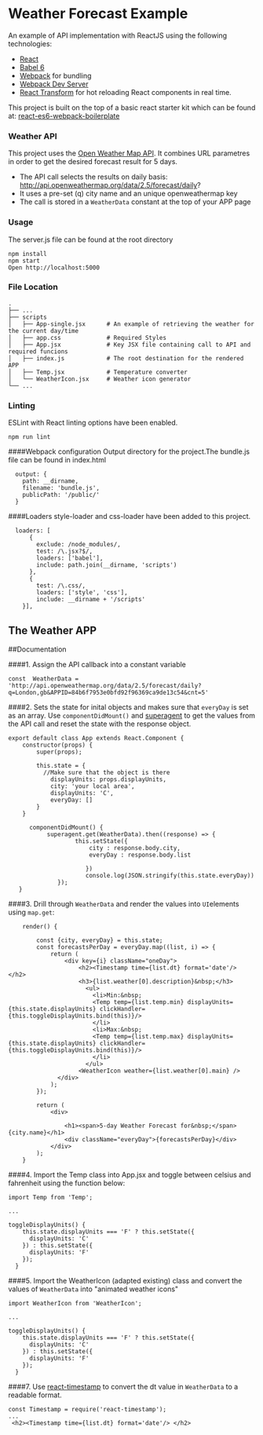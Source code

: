 # Weather Forecast Example

An example of API implementation with ReactJS using the following technologies:
* [React](https://github.com/facebook/react)
* [Babel 6](http://babeljs.io)
* [Webpack](http://webpack.github.io) for bundling
* [Webpack Dev Server](http://webpack.github.io/docs/webpack-dev-server.html)
* [React Transform](https://github.com/gaearon/react-transform-hmr) for hot reloading React components in real time.

This project is built on the top of a basic react starter kit which can be found at: [react-es6-webpack-boilerplate](https://github.com/vasanthk/react-es6-webpack-boilerplate)

### Weather API
This project uses the [Open Weather Map API](http://openweathermap.org/). It combines URL parametres in order to get the desired forecast result for 5 days. 

* The API call selects the results on daily basis: http://api.openweathermap.org/data/2.5/forecast/daily?
* It uses a pre-set (q) city name and an unique openweathermap key
* The call is stored in a `WeatherData` constant at the top of your APP page

### Usage
The server.js file can be found at the root directory
```
npm install
npm start
Open http://localhost:5000
```


### File Location

    .
    ├── ...
    ├── scripts                 
    │   ├── App-single.jsx      # An example of retrieving the weather for the current day/time
    │   ├── app.css             # Required Styles
    │   ├── App.jsx             # Key JSX file containing call to API and required funcions
    │   ├── index.js            # The root destination for the rendered APP
    │   ├── Temp.jsx            # Temperature converter   
    │   └── WeatherIcon.jsx     # Weather icon generator
    └── ...

### Linting

ESLint with React linting options have been enabled.

```
npm run lint
```

####Webpack configuration
Output directory for the project.The bundle.js file can be found in index.html
```
  output: {
    path: __dirname,
    filename: 'bundle.js',
    publicPath: '/public/'
  }
```
####Loaders
style-loader and css-loader have been added to this project.

```
  loaders: [
      {
        exclude: /node_modules/,
        test: /\.jsx?$/,
        loaders: ['babel'],
        include: path.join(__dirname, 'scripts')
      },
      {
        test: /\.css/,
        loaders: ['style', 'css'],
        include: __dirname + '/scripts'
    }],
```

## The Weather APP

##Documentation

####1. Assign the API callback into a constant variable
```
const  WeatherData = 'http://api.openweathermap.org/data/2.5/forecast/daily?q=London,gb&APPID=84b6f7953e0bfd92f96369ca9de13c54&cnt=5'
```
####2. Sets the state for inital objects and makes sure that `everyDay` is set as an array. Use `componentDidMount()` and [superagent](https://visionmedia.github.io/superagent/) to get the values from the API call and reset the state with the response object. 

```
export default class App extends React.Component {
    constructor(props) {
        super(props);

        this.state = {
          //Make sure that the object is there
            displayUnits: props.displayUnits,
            city: 'your local area',
            displayUnits: 'C',
            everyDay: []
        }
    }
    
      componentDidMount() {
           superagent.get(WeatherData).then((response) => {
                   this.setState({
                       city : response.body.city,
                       everyDay : response.body.list

                      })
                      console.log(JSON.stringify(this.state.everyDay))
              });
   }
```


####3. Drill through `WeatherData` and render the values into `UI`elements using `map.get`:


```
    render() {

        const {city, everyDay} = this.state;
        const forecastsPerDay = everyDay.map((list, i) => {
            return (
                <div key={i} className="oneDay">
                    <h2><Timestamp time={list.dt} format='date'/> </h2>
                    <h3>{list.weather[0].description}&nbsp;</h3>
                      <ul>
                        <li>Min:&nbsp;
                        <Temp temp={list.temp.min} displayUnits={this.state.displayUnits} clickHandler={this.toggleDisplayUnits.bind(this)}/>
                        </li>
                        <li>Max:&nbsp;
                        <Temp temp={list.temp.max} displayUnits={this.state.displayUnits} clickHandler={this.toggleDisplayUnits.bind(this)}/>
                        </li>
                      </ul>
                    <WeatherIcon weather={list.weather[0].main} />
              </div>
            );
        });

        return (
            <div>

                <h1><span>5-day Weather Forecast for&nbsp;</span> {city.name}</h1>
                <div className="everyDay">{forecastsPerDay}</div>
            </div>
        );
    }
```


    
    
    
####4. Import the Temp class into App.jsx and toggle between celsius and fahrenheit using the function below:


```
import Temp from 'Temp';

...

toggleDisplayUnits() {
    this.state.displayUnits === 'F' ? this.setState({
      displayUnits: 'C'
    }) : this.setState({
      displayUnits: 'F'
    });
  }
```
  
  
####5. Import the WeatherIcon (adapted existing) class and convert the values of `WeatherData` into "animated weather icons"

```
import WeatherIcon from 'WeatherIcon';

...

toggleDisplayUnits() {
    this.state.displayUnits === 'F' ? this.setState({
      displayUnits: 'C'
    }) : this.setState({
      displayUnits: 'F'
    });
  }
```
  
####7. Use [react-timestamp](https://github.com/nathanhoad/react-timestamp) to convert the dt value in `WeatherData` to a readable format.


```
const Timestamp = require('react-timestamp');
...
 <h2><Timestamp time={list.dt} format='date'/> </h2>
```






